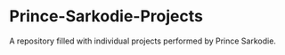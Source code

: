 # Prince-Sarkodie-Projects
A repository filled with individual projects performed by Prince Sarkodie. 
